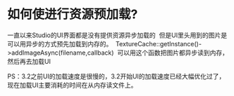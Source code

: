 # **如何使进行资源预加载?** #

一直以来Studio的UI界面都是没有提供资源异步加载的 
但是UI里头用到的图片是可以用异步的方式预先加载到内存的。 
TextureCache::getInstance()->addImageAsync(filename,callback) 
可以用这个函数把图片都异步读到内存，然后再去加载UI 

PS：3.2之前UI的加载速度是很慢的，3.2开始UI的加载速度已经大幅优化过了，现在加载UI主要消耗的时间在从内存读文件上。